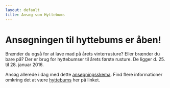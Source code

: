 ```yaml
---
layout: default
title: Ansøg som Hyttebums
---
```

<h1>Ansøgningen til hyttebums er åben!</h1>

<p>Brænder du også for at lave mad på årets vinterrusture? Eller brænder du bare på? Der er brug for hyttebumser til årets første rusture. De ligger d. 25. til 28. januar 2016. </p>
<p>Ansøg allerede i dag med dette <a href="https://goo.gl/forms/WX3VZyVdPk5IuUUi2">ansøgningsskema</a>.
Find flere informationer omkring det at være <a href="https://blivawesome.dk/hyttebums.html">hyttebums</a> her på linket.
</p>